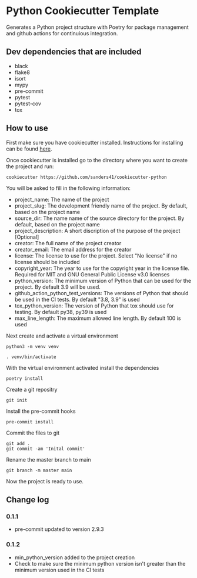 # Python Cookiecutter Template

Generates a Python project structure with Poetry for package management and github actions for continuious integration.

## Dev dependencies that are included

- black
- flake8
- isort
- mypy
- pre-commit
- pytest
- pytest-cov
- tox

## How to use

First make sure you have cookiecutter installed. Instructions for installing can be found [here](https://cookiecutter.readthedocs.io/en/1.7.2/installation.html).

Once cookiecutter is installed go to the directory where you want to create the project and run:

```
cookiecutter https://github.com/sanders41/cookiecutter-python
```

You will be asked to fill in the following information:
  -  project_name: The name of the project
  -  project_slug: The development friendly name of the project. By default, based on the project name
  -  source_dir: The name name of the source directory for the project. By default, based on the project name
  -  project_description: A short discription of the purpose of the project [Optional]
  -  creator: The full name of the project creator
  -  creator_email: The email address for the creator
  -  license: The license to use for the project. Select "No license" if no license should be included
  -  copyright_year: The year to use for the copyright year in the license file. Required for MIT and GNU General Public License v3.0 licenses
  -  python_version: The minimum version of Python that can be used for the project. By default 3.9 will be used.
  -  github_action_python_test_versions: The versions of Python that should be used in the CI tests. By default "3.8, 3.9" is used
  -  tox_python_version: The version of Python that tox should use for testing. By default py38, py39 is used
  -  max_line_length: The maximum allowed line length. By default 100 is used

Next create and activate a virtual environment

```
python3 -m venv venv
```

```
. venv/bin/activate
```

With the virtual environment activated install the dependencies

```
poetry install
```

Create a git repositry

```
git init
```

Install the pre-commit hooks

```
pre-commit install
```

Commit the files to git

```
git add .
git commit -am 'Inital commit'
```

Rename the master branch to main

```
git branch -m master main
```

Now the project is ready to use.

## Change log

### 0.1.1

- pre-commit updated to version 2.9.3

### 0.1.2

- min_python_version added to the project creation
- Check to make sure the minimum python version isn't greater than the minimum version used in
  the CI tests
